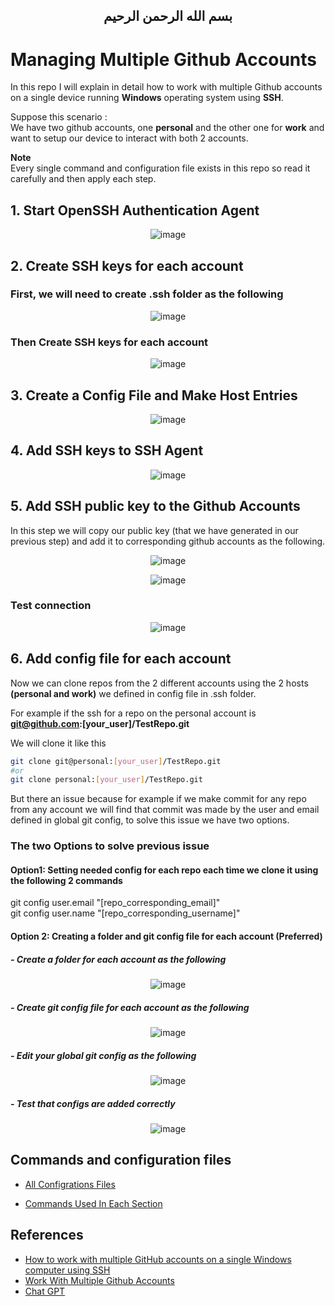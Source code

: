 <h2 dir="rtl" align="center">
بسم الله الرحمن الرحيم
</h2>

# Managing Multiple Github Accounts

In this repo I will explain in detail how to work with multiple Github accounts on a single device running **Windows** operating system using **SSH**.

Suppose this scenario :  
We have two github accounts, one **personal** and the other one for  **work** and want to setup our device to interact with both 2 accounts.

**Note**  
Every single command and configuration file exists in this repo so read it carefully and then apply each step.

## 1. Start OpenSSH Authentication Agent
<div align="center">

 ![image](https://github.com/MohamedHashish42/Managing-Multiple-Github-Accounts/assets/81900786/777df7dd-588a-43c6-8a1c-35d0f7d9ccf5)

</div>

## 2. Create SSH keys for each account
### First, we will need to create **.ssh** folder as the following

<div align="center">

![image](https://github.com/MohamedHashish42/Managing-Multiple-Github-Accounts/assets/81900786/6af06fc3-2aef-4313-9111-e504ece1f983)

</div>

### Then Create SSH keys for each account
<div align="center">

![image](https://github.com/MohamedHashish42/Managing-Multiple-Github-Accounts/assets/81900786/df982f8c-1f55-4f9d-a5d4-db1e636d5019)

</div>

## 3. Create a Config File and Make Host Entries

<div align="center">

![image](https://github.com/MohamedHashish42/Managing-Multiple-Github-Accounts/assets/81900786/400aea7b-caef-4ec2-84cb-7fef9d1966b6)

</div>

## 4. Add SSH keys to SSH Agent 


<div align="center">

![image](https://github.com/MohamedHashish42/Managing-Multiple-Github-Accounts/assets/81900786/1e4bd616-11b9-4ac1-bcaf-2fc3b5d1ae88)

</div>


## 5. Add SSH public key to the Github Accounts
In this step we will copy our public key (that we have generated in our previous step) and add it to corresponding github accounts as the following.

<div align="center">

![image](https://github.com/MohamedHashish42/Managing-Multiple-Github-Accounts/assets/81900786/2287e14e-c617-4848-88dc-2529fddcf540)

![image](https://github.com/MohamedHashish42/Managing-Multiple-Github-Accounts/assets/81900786/7d2dca01-821f-4f2f-b057-1ff508a1b540)

</div>

### Test connection
<div align="center">
  
![image](https://github.com/MohamedHashish42/Managing-Multiple-Github-Accounts/assets/81900786/69fac7cc-3984-4813-8d3f-47d4c81189dd)

</div>

## 6. Add config file for each account
Now we can clone repos from the 2 different accounts using the 2 hosts **(personal and work)** we defined 
in config file in .ssh folder.    

For example if the ssh for a repo on the personal account is    
**git@github.com:[your_user]/TestRepo.git**  

We will clone it like this
```bash
git clone git@personal:[your_user]/TestRepo.git
#or
git clone personal:[your_user]/TestRepo.git
```

But there an issue because for example if we make commit for any repo from any account we will find that commit was made 
by the user and email defined in global git config, to solve this issue we have two options.

### The two Options to solve previous issue
#### Option1: Setting needed config for each repo each time we clone it using the following 2 commands  
git config user.email "[repo_corresponding_email]"  
git config user.name "[repo_corresponding_username]"  

#### Option 2: Creating a folder and git config file for each account (Preferred)
##### - Create a folder for each account as the following
<div align="center">

![image](https://github.com/MohamedHashish42/Managing-Multiple-Github-Accounts/assets/81900786/f11a7876-f678-4b27-938a-91da9b214bcb)

</div>

##### - Create git config file for each account as the following

<div align="center">

![image](https://github.com/MohamedHashish42/Managing-Multiple-Github-Accounts/assets/81900786/f47f141a-6889-4563-b0b8-f6a23c98d5ce)

</div>


##### - Edit your global git config as the following

<div align="center">
  
![image](https://github.com/MohamedHashish42/Managing-Multiple-Github-Accounts/assets/81900786/3d60600f-7d27-4eca-81fa-2ef9178632e5)

</div>

##### - Test that configs are added correctly
<div align="center">
  
![image](https://github.com/MohamedHashish42/Managing-Multiple-Github-Accounts/assets/81900786/cc8cbafd-488d-4331-807e-f3be6394db06)

</div>

## Commands and configuration files

- [All Configrations Files](https://github.com/MohamedHashish42/Managing-Multiple-Github-Accounts/blob/main/AllConfigrationsFiles.md)

- [Commands Used In Each Section](https://github.com/MohamedHashish42/Managing-Multiple-Github-Accounts/blob/main/CommandsUsedInEachSection.md)

## References

- [How to work with multiple GitHub accounts on a single Windows computer using SSH](https://www.youtube.com/watch?v=Fyfp0oEWD6w) 
- [Work With Multiple Github Accounts](https://gist.github.com/rahularity/86da20fe3858e6b311de068201d279e3)
- [Chat GPT](https://chat.openai.com/auth/login)

